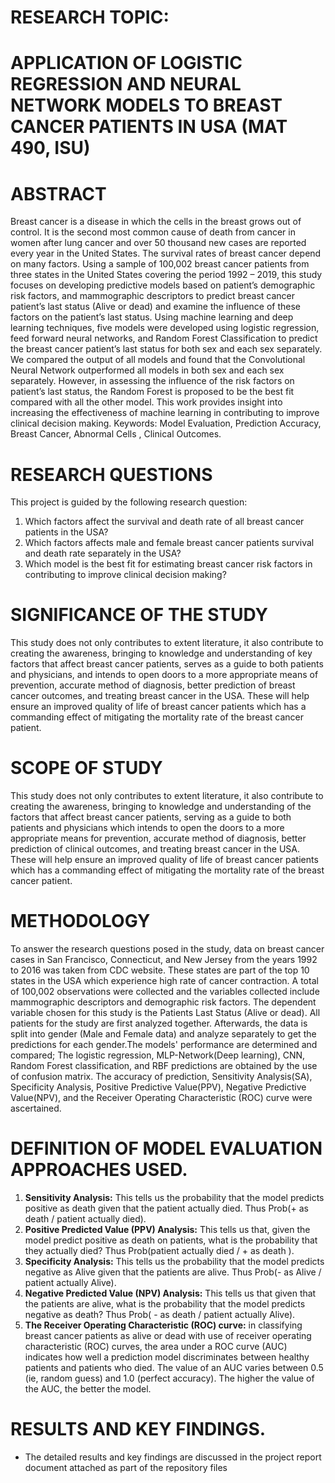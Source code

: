 # RESEARCH TOPIC:
  # APPLICATION OF LOGISTIC REGRESSION AND NEURAL NETWORK MODELS TO BREAST CANCER PATIENTS IN USA (MAT 490, ISU)
  
  # ABSTRACT
Breast cancer is a disease in which the cells in the breast grows out of control. It is the second
most common cause of death from cancer in women after lung cancer and over 50 thousand
new cases are reported every year in the United States. The survival rates of breast cancer depend on many factors. 
Using a sample of 100,002 breast cancer patients from three states in
the United States covering the period 1992 – 2019, this study focuses on developing predictive
models based on patient’s demographic risk factors, and mammographic descriptors to predict
breast cancer patient’s last status (Alive or dead) and examine the influence of these factors
on the patient’s last status. Using machine learning and deep learning techniques, five models
were developed using logistic regression, feed forward neural networks, and Random Forest
Classification to predict the breast cancer patient’s last status for both sex and each sex separately. We compared the output
of all models and found that the Convolutional Neural Network
outperformed all models in both sex and each sex separately. However, in assessing the influence of the risk factors on patient’s
last status, the Random Forest is proposed to be the best fit
compared with all the other model. This work provides insight into increasing the effectiveness
of machine learning in contributing to improve clinical decision making.
Keywords: Model Evaluation, Prediction Accuracy, Breast Cancer, Abnormal Cells , Clinical Outcomes.

# RESEARCH QUESTIONS
This project is guided by the following research question: 
   1. Which factors affect the survival and death rate of all breast cancer patients in the USA?
   2. Which factors affects male and female breast cancer patients survival and death rate separately in the USA?
   3. Which model is the best fit for estimating breast cancer risk factors in contributing to improve clinical decision making?
 
 # SIGNIFICANCE OF THE STUDY
This study does not only contributes to extent literature, it also contribute to creating the awareness, bringing to knowledge and understanding of 
key factors that affect breast cancer patients, serves as a guide to both patients and physicians, and intends to open doors to a more appropriate means
of prevention, accurate method of diagnosis, better prediction of breast cancer outcomes, and treating breast cancer in the USA. These will help ensure
an improved quality of life of breast cancer patients which has a commanding effect of mitigating the mortality rate of the breast cancer patient.

# SCOPE OF STUDY

This study does not only contributes to extent literature, it also contribute to creating the awareness, bringing to knowledge 
and understanding of the factors that affect breast cancer patients, serving as a guide to both patients and physicians which intends 
to open the doors to a more appropriate means for prevention, accurate method of diagnosis, better prediction of clinical
outcomes, and treating breast cancer in the USA. These will help ensure an improved quality of life of breast cancer patients which has a
commanding effect of mitigating the mortality rate of the breast cancer patient.

# METHODOLOGY  
To answer the research questions posed in the study, data on breast cancer cases in San Francisco, Connecticut, and New
Jersey from the years 1992 to 2016 was taken from CDC website. These states are part of the top 10 states in the USA which experience high 
rate of cancer contraction. A total of 100,002 observations were collected and the variables collected include mammographic descriptors and
demographic risk factors. The dependent variable chosen for this study is the Patients Last Status (Alive or dead). All patients for the study 
are first analyzed together. Afterwards, the data is split into gender (Male and Female data) and analyze separately to get the predictions for
each gender.The models' performance are determined and compared; The logistic regression, MLP-Network(Deep learning), CNN, Random Forest classification,
and RBF predictions are obtained by the use of confusion matrix. The accuracy of prediction, Sensitivity Analysis(SA), Specificity Analysis, Positive Predictive 
Value(PPV), Negative Predictive Value(NPV), and the Receiver Operating Characteristic (ROC) curve were ascertained.

# DEFINITION OF MODEL EVALUATION APPROACHES USED.
  1. **Sensitivity Analysis:** This tells us the probability that the model predicts positive as death given
     that the patient actually died. Thus Prob(+ as death / patient actually died).
  2. **Positive Predicted Value (PPV) Analysis:** This tells us that, given the model predict positive
     as death on patients, what is the probability that they actually died? Thus Prob(patient actually died / + as death ).
  3. **Specificity Analysis:** This tells us the probability that the model predicts negative as Alive given
     that the patients are alive. Thus Prob(- as Alive / patient actually Alive).
  4. **Negative Predicted Value (NPV) Analysis:** This tells us that given that the patients are alive,
     what is the probability that the model predicts negative as death? Thus Prob( - as death / patient actually Alive).
  5. **The Receiver Operating Characteristic (ROC) curve:** in classifying breast cancer patients as
     alive or dead with use of receiver operating characteristic (ROC) curves, the area under a ROC
     curve (AUC) indicates how well a prediction model discriminates between healthy patients and
     patients who died. The value of an AUC varies between 0.5 (ie, random guess) and 1.0 (perfect
     accuracy). The higher the value of the AUC, the better the model.
     
# RESULTS AND KEY FINDINGS.
   - The detailed results and key findings are discussed in the project report document attached as part of the repository files
     
     
     




